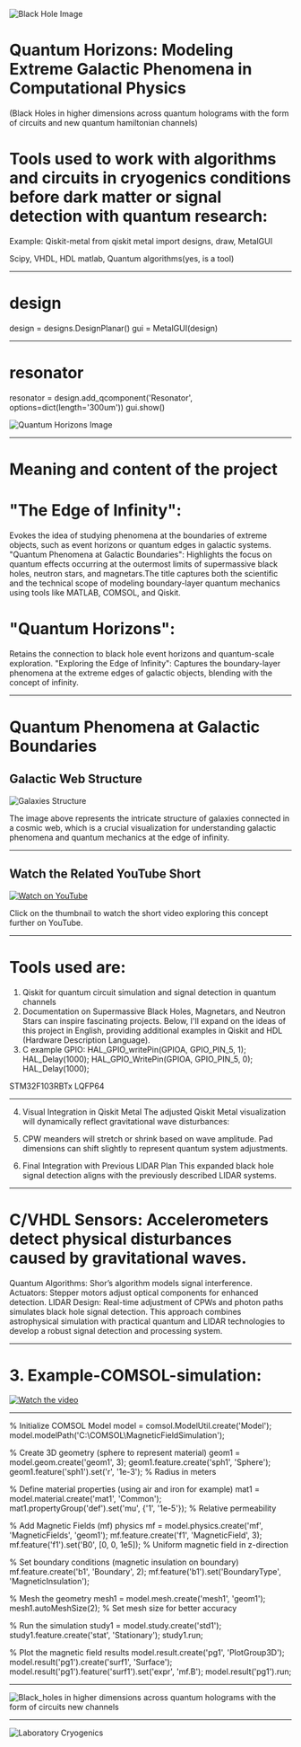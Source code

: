 ![Black Hole Image](https://github.com/victor0989/Quantum-Phenomena-at-Galactic-Boundaries/blob/main/important!!/blackhole.jpg)
# Quantum Horizons: Modeling Extreme Galactic Phenomena in Computational Physics
(Black Holes in higher dimensions across quantum holograms with the form of circuits and new quantum hamiltonian channels) 

# Tools used to work with algorithms and circuits in cryogenics conditions before dark matter or signal detection with quantum research:

Example: Qiskit-metal from qiskit metal import designs, draw, MetalGUI

Scipy,
VHDL,
HDL matlab,
Quantum algorithms(yes, is a tool)

---

# design
design = designs.DesignPlanar()
gui = MetalGUI(design)

---

# resonator
resonator = design.add_qcomponent('Resonator', options=dict(length='300um'))
gui.show()

![Quantum Horizons Image](https://github.com/victor0989/Quantum-Phenomena-at-Galactic-Boundaries/blob/main/imagen/Hyper_Space/imagen.png)

---

# Meaning and content of the project

# "The Edge of Infinity": 
Evokes the idea of studying phenomena at the boundaries of extreme objects, such as event horizons or quantum edges in galactic systems.
"Quantum Phenomena at Galactic Boundaries": Highlights the focus on quantum effects occurring at the outermost limits of supermassive black holes, neutron stars, and magnetars.The title captures both the scientific and the technical scope of modeling boundary-layer quantum mechanics using tools like MATLAB, COMSOL, and Qiskit.

# "Quantum Horizons": 
Retains the connection to black hole event horizons and quantum-scale exploration.
"Exploring the Edge of Infinity": Captures the boundary-layer phenomena at the extreme edges of galactic objects, blending with the concept of infinity.

---

# Quantum Phenomena at Galactic Boundaries

## Galactic Web Structure

![Galaxies Structure](https://github.com/victor0989/Quantum-Phenomena-at-Galactic-Boundaries/blob/main/imagen/Hyper_Space/galaxies_structure.png?raw=true)

The image above represents the intricate structure of galaxies connected in a cosmic web, which is a crucial visualization for understanding galactic phenomena and quantum mechanics at the edge of infinity.

---

## Watch the Related YouTube Short

[![Watch on YouTube](https://img.youtube.com/vi/3iIJmbUBYUM/hqdefault.jpg)](https://www.youtube.com/shorts/3iIJmbUBYUM)

Click on the thumbnail to watch the short video exploring this concept further on YouTube.

---

# Tools used are:
1. Qiskit for quantum circuit simulation and signal detection in quantum channels
2. Documentation on Supermassive Black Holes, Magnetars, and Neutron Stars can inspire fascinating projects. Below, I'll expand on the ideas of this project in English, providing additional examples in Qiskit and HDL (Hardware Description Language).
3. C example GPIO:
   HAL_GPIO_writePin(GPIOA, GPIO_PIN_5, 1);
      HAL_Delay(1000);
      HAL_GPIO_WritePin(GPIOA, GPIO_PIN_5, 0);
      HAL_Delay(1000);

STM32F103RBTx
LQFP64

---

4. Visual Integration in Qiskit Metal
The adjusted Qiskit Metal visualization will dynamically reflect gravitational wave disturbances:

5. CPW meanders will stretch or shrink based on wave amplitude.
Pad dimensions can shift slightly to represent quantum system adjustments.

6. Final Integration with Previous LIDAR Plan
This expanded black hole signal detection aligns with the previously described LIDAR systems.

---

# C/VHDL Sensors: Accelerometers detect physical disturbances caused by gravitational waves.

Quantum Algorithms: Shor’s algorithm models signal interference.
Actuators: Stepper motors adjust optical components for enhanced detection.
LIDAR Design: Real-time adjustment of CPWs and photon paths simulates black hole signal detection.
This approach combines astrophysical simulation with practical quantum and LIDAR technologies to develop a robust signal detection and processing system.

---

# 3. Example-COMSOL-simulation:
[![Watch the video](https://img.youtube.com/vi/80HJZLVFKrI/maxresdefault.jpg)](https://youtu.be/80HJZLVFKrI)

---

% Initialize COMSOL Model
model = comsol.ModelUtil.create('Model');
model.modelPath('C:\COMSOL\MagneticFieldSimulation');

% Create 3D geometry (sphere to represent material)
geom1 = model.geom.create('geom1', 3);
geom1.feature.create('sph1', 'Sphere');
geom1.feature('sph1').set('r', '1e-3'); % Radius in meters

% Define material properties (using air and iron for example)
mat1 = model.material.create('mat1', 'Common');
mat1.propertyGroup('def').set('mu', {'1', '1e-5'}); % Relative permeability

% Add Magnetic Fields (mf) physics
mf = model.physics.create('mf', 'MagneticFields', 'geom1');
mf.feature.create('f1', 'MagneticField', 3);
mf.feature('f1').set('B0', [0, 0, 1e5]); % Uniform magnetic field in z-direction

% Set boundary conditions (magnetic insulation on boundary)
mf.feature.create('b1', 'Boundary', 2);
mf.feature('b1').set('BoundaryType', 'MagneticInsulation');

% Mesh the geometry
mesh1 = model.mesh.create('mesh1', 'geom1');
mesh1.autoMeshSize(2); % Set mesh size for better accuracy

% Run the simulation
study1 = model.study.create('std1');
study1.feature.create('stat', 'Stationary');
study1.run;

% Plot the magnetic field results
model.result.create('pg1', 'PlotGroup3D');
model.result('pg1').create('surf1', 'Surface');
model.result('pg1').feature('surf1').set('expr', 'mf.B');
model.result('pg1').run;

---

![Black_holes in higher dimensions across quantum holograms with the form of circuits new channels](https://github.com/victor0989/Quantum-Phenomena-at-Galactic-Boundaries/blob/main/Black_holes/OIP.jpg)

---

![Laboratory Cryogenics](https://github.com/victor0989/Quantum-Phenomena-at-Galactic-Boundaries/blob/main/important!!/laboratory_cryogenics.png)



